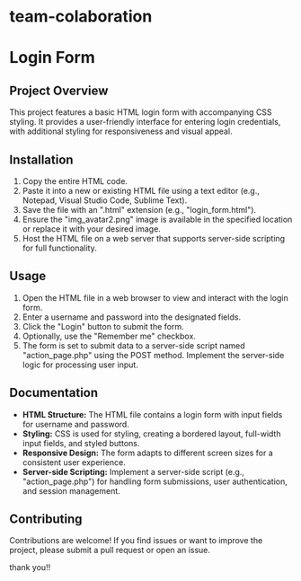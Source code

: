# team-colaboration
# Login Form

## Project Overview
This project features a basic HTML login form with accompanying CSS styling. It provides a user-friendly interface for entering login credentials, with additional styling for responsiveness and visual appeal.

## Installation
1. Copy the entire HTML code.
2. Paste it into a new or existing HTML file using a text editor (e.g., Notepad, Visual Studio Code, Sublime Text).
3. Save the file with an ".html" extension (e.g., "login_form.html").
4. Ensure the "img_avatar2.png" image is available in the specified location or replace it with your desired image.
5. Host the HTML file on a web server that supports server-side scripting for full functionality.

## Usage
1. Open the HTML file in a web browser to view and interact with the login form.
2. Enter a username and password into the designated fields.
3. Click the "Login" button to submit the form.
4. Optionally, use the "Remember me" checkbox.
5. The form is set to submit data to a server-side script named "action_page.php" using the POST method. Implement the server-side logic for processing user input.

## Documentation
- **HTML Structure:** The HTML file contains a login form with input fields for username and password.
- **Styling:** CSS is used for styling, creating a bordered layout, full-width input fields, and styled buttons.
- **Responsive Design:** The form adapts to different screen sizes for a consistent user experience.
- **Server-side Scripting:** Implement a server-side script (e.g., "action_page.php") for handling form submissions, user authentication, and session management.

## Contributing
Contributions are welcome! If you find issues or want to improve the project, please submit a pull request or open an issue.

thank you!!
